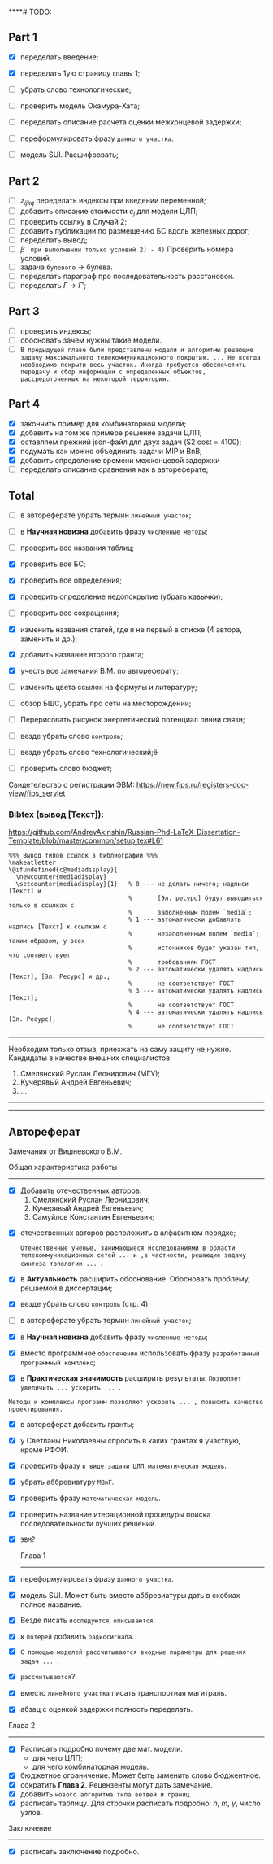 ****# TODO: 

## Part 1
- [x] переделать введение;
- [x] переделать 1ую страницу главы 1;
- [ ] убрать слово технологические;
- [ ] проверить модель Окамура-Хата;
- [ ] переделать описание расчета оценки межконцевой задержки;
- [ ] переформулировать фразу `данного участка`.
- [ ] модель SUI. Расшифровать;


## Part 2
  - [ ] $z_{ijkq}$ переделать индексы при введении переменной;
  - [ ] добавить описание стоимости $c_j$ для модели ЦЛП;
  - [ ] проверить ссылку в Случай 2;
  - [ ] добавить публикации по размещению БС вдоль железных дорог;
  - [ ] переделать вывод;
  - [ ] $\beta$ ` при выполнении только условий 2) - 4)` Проверить номера условий. 
  - [ ] задача `булевого` -> булева.
  - [ ] переделать параграф про последовательность расстановок.
  - [ ] переделать $\Gamma$ -> $\Gamma'$;
## Part 3
  - [ ] проверить индексы;
  - [ ] обосновать зачем нужны такие модели. 
  - [ ] 
    `В предыдущей главе были представлены модели и алгоритмы решающие задачу максимального телекоммуникационного покрытия. ... Не всегда необходимо покрыти весь участок. Иногда требуется обеспечетить передачу и сбор информации с определенных объектов, рассредоточенных на некоторой территории.`

## Part 4
  - [x] закончить пример для комбинаторной модели;
  - [x] добавить на том же примере решение задачи ЦЛП;
  - [x] оставляем прежний json-файл для двух задач (S2 cost = 4100);
  - [x] подумать как можно объединить задачи MIP и BnB;
  - [x] добавить определение времени межконцевой задержки
  - [ ] переделать описание сравнения как в автореферате;
  
## Total
  - [ ] в автореферате убрать термин `линейный участок`;
  - [ ] в __Научная новизна__ добавить фразу `численные методы`;
  - [ ] проверить все названия таблиц;
  - [x] проверить все БС;
  - [x] проверить все определения;
  - [x] проверить определение недопокрытие (убрать кавычки);
  - [ ] проверить все сокращения;
  - [x] изменить названия статей, где я не первый в списке (4 автора, заменить и др.);
  - [x] добавить название второго гранта;
  - [x] учесть все замечания В.М. по автореферату;
  - [ ] изменить цвета ссылок на формулы и литературу;
  - [ ] обзор БШС, убрать про сети на месторождении;
  - [ ] Перерисовать рисунок энергетический потенциал линии связи;
  - [ ] везде убрать слово `контроль`;
  - [ ] везде убрать слово технологический;ё
  - [ ] проверить слово бюджет;
  


Свидетельство о регистрации ЭВМ:
https://new.fips.ru/registers-doc-view/fips_servlet


### Bibtex (вывод [Текст]):
https://github.com/AndreyAkinshin/Russian-Phd-LaTeX-Dissertation-Template/blob/master/common/setup.tex#L61


```
%%% Вывод типов ссылок в библиографии %%%
\makeatletter
\@ifundefined{c@mediadisplay}{
  \newcounter{mediadisplay}
  \setcounter{mediadisplay}{1}   % 0 --- не делать ничего; надписи [Текст] и
                                 %       [Эл. ресурс] будут выводиться только в ссылках с
                                 %       заполненным полем `media`;
                                 % 1 --- автоматически добавлять надпись [Текст] к ссылкам с
                                 %       незаполненным полем `media`; таким образом, у всех
                                 %       источников будет указан тип, что соответствует
                                 %       требованиям ГОСТ
                                 % 2 --- автоматически удалять надписи [Текст], [Эл. Ресурс] и др.;
                                 %       не соответствует ГОСТ
                                 % 3 --- автоматически удалять надпись [Текст];
                                 %       не соответствует ГОСТ
                                 % 4 --- автоматически удалять надпись [Эл. Ресурс];
                                 %       не соответствует ГОСТ
```
---
Необходим только отзыв, приезжать на саму защиту не нужно.
Кандидаты в качестве внешних специалистов:
1. Смелянский Руслан Леонидович (МГУ);
2. Кучерявый Андрей Евгеньевич;
3. ...
---
---
## Автореферат
Замечания от Вишневского В.М.

Общая характеристика работы 

---

- [x] Добавить отечественных авторов: 
  1. Смелянский Руслан Леонидович;
  2. Кучерявый Андрей Евгеньевич;
  3. Самуйлов Константин Евгеньевич;
<!-- TODO: добавить статьи отеч. авторов в диссертацию -->
- [x] отечественных авторов расположить в алфавитном порядке;
  
  `Отечественные ученые, занимающиеся исследованиями в области телекоммуникационных сетей ... и ,в частности, решающие задачу синтеза топологии ... `.

- [x] в __Актуальность__ расширить обоснование. Обосновать проблему, решаемой в диссертации;
- [x] везде убрать слово `контроль` (стр. 4);
- [ ] в автореферате убрать термин `линейный участок`;
- [x] в __Научная новизна__ добавить фразу `численные методы`;
- [x] вместо программное `обеспечение` использовать фразу `разработанный программный комплекс`;
- [x] в __Практическая значимость__ расширить результаты. `Позволяет увеличить ... ускорить ... `.

`Методы и комплексы программ позволяют ускорить ... , повысить качество проектирования.`
- [x] в автореферат добавить гранты;
- [x] у Светланы Николаевны спросить в каких грантах я участвую, кроме РФФИ.
- [x] проверить фразу `в виде задачи ЦЛП`, `математическая модель`.
- [x] убрать аббревиатуру `МВиГ`.
- [x] проверить фразу `математическая модель`.
- [x] проверить название итерационной процедуры поиска последовательности лучших решений.
- [x] `ЭВМ`?
  
  Глава 1

  ---

- [x] переформулировать фразу `данного участка`.
- [x] модель SUI. Может быть вместо аббревиатуры дать в скобках полное название.
- [x] Везде писать `исследуются`, `описываются`.
- [x] к `потерей` добавить `радиосигнала`.
- [x] `С помощью моделей рассчитываются входные параметры для решения задач ... `.
- [x] `рассчитываются`?
- [x] вместо `линейного участка` писать транспортная магитраль.
- [x] абзац с оценкой задержки полность переделать.
  

Глава 2

---
- [x] Расписать подробно почему две мат. модели.
  - для чего ЦЛП;
  - для чего комбинаторная модель.
- [x] бюджетное ограничение. Может быть заменить слово бюджентное.
- [x] сократить __Глава 2__. Рецензенты могут дать замечание.
- [x] добавить `нового алгоритма типа ветвей и границ`.
- [x] расписать таблицу. Для строчки расписать подробно: $n$, $m$, $\gamma$, число узлов. 

Заключение

---
- [x] расписать заключение подробно.
  
